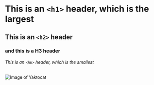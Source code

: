 # This is an `<h1>` header, which is the largest
## This is an `<h2>` header
### and this is a H3 header
###### This is an `<h6>` header, which is the smallest

![Image of Yaktocat](https://octodex.github.com/images/yaktocat.png)
